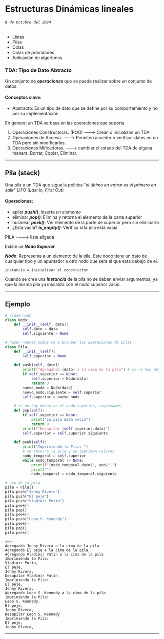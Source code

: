 # Estructuras Dinámicas lineales
###### `8 de Octubre del 2024`
- Listas
- Pilas
- Colas
- Colas de prioridades
- Aplicación de algoritmos

### TDA: Tipo de Dato Abtracto

Un conjunto de ***operaciones*** que se puede realizar sobre un conjunto de datos.

#### **Conceptos clave**:

- Abstracto: Es un tipo de dato que se define por su comportamiento y no por su implementación.

En general un TDA se basa en las operaciones que soporta

1. Operaciones Constructoras. (POO) ---> Crean o inicializan un TDA
2. Operaciones de Acceso. ---> Permiten acceder o verificar datos en un TDA pero sin modificarlos.
3. Operaciones Mificadoras. ---> cambiar el estado del TDA de alguna manera. Borrar, Copiar, Eliminar.

---

## Pila (stack)
Una pila e un TDA que sigue la politica "*el último en entrar es el primero en salir*" LIFO (*Last In, First Out*)

#### Operaciones: 
- apilar ***push()***: Inserta un elemento
- eliminar ***pop()***: Elimina y retorna el elemento de la parte superior 
- husmear ***peek()***: Ver elemento de la parte de superior pero sin eliminarlo
- ¿Esta vacía? ***is_empty()***: Verifica si la pila esta vacía

PILA ----> lista aligada

Existe un ***Nodo Superior***

***Nodo***: Representa a un elemento de la pila. Este nodo tiene un dato de cualquier tipo y un apuntador a otro nodo que sera el que esta debajo de el.

`instancia = inicializar el constructor`

Cuando se crea una ***instancia*** de la pila no se deben enviar argumentos, ya que la misma pila ya inicializa con el nodo superior vacio. 

---

## Ejemplo

```python
# clase nodo
class Nodo:
    def __init__(self, dato):
        self.dato = dato
        self.siguiente = None

# hacer nuevos nodos va a proveer las operaciones de pilas
class Pila:
    def __init__(self):
        self.superior = None
    
    def push(self, dato):
        print(f"Agregando {dato} a la cima de la pila") # si no hay datos agregamos el valor en el elemento superior
        if self.superior == None:
            self.superior = Nodo(dato)
            return 0
        nuevo_nodo = Nodo(dato)
        nuevo_nodo.siguiente = self.superior
        self.superior = nuevo_nodo
    
    # si no hay datos en el nodo superior, regresamos
    def pop(self):
        if self.superior == None:
            print("La pila esta vacia")
            return 0
        print(f"Desapilar {self.superior.dato}")
        self.superior = self.superior.siguiente
    
    def peek(self):
        print("Imprimiendo la Pila: ")
        # se recorre la pila y se imprimen valores
        nodo_temporal = self.superior
        while nodo_temporal != None:
            print(f"{nodo_temporal.dato}", end=",")
            print("")
            nodo_temporal = nodo_temporal.siguiente

# uso de la pila
pila = Pila()
pila.push("Jenny Rivera")
pila.push("El peje")
pila.push("Vladimir Putin")
pila.peek()
pila.pop()
pila.peek()
pila.push("Leon S. Kennedy")
pila.peek()
pila.pop()
pila.peek()
```
```
>>>
Agregando Jenny Rivera a la cima de la pila
Agregando El peje a la cima de la pila        
Agregando Vladimir Putin a la cima de la pila 
Imprimiendo la Pila: 
Vladimir Putin,
El peje,
Jenny Rivera,
Desapilar Vladimir Putin
Imprimiendo la Pila: 
El peje,
Jenny Rivera,
Agregando Leon S. Kennedy a la cima de la pila
Imprimiendo la Pila: 
Leon S. Kennedy,
El peje,
Jenny Rivera,
Desapilar Leon S. Kennedy
Imprimiendo la Pila: 
El peje,
Jenny Rivera,
```












---
